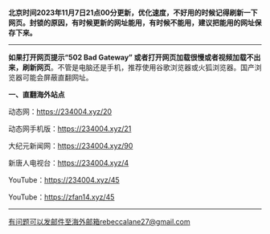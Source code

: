 **北京时间2023年11月7日21点00分更新，优化速度，不好用的时候记得刷新一下网页。封锁的原因，有时候更新的网址能用，有时候不能用，建议把能用的网址保存下来。**

***

**如果打开网页提示“502 Bad Gateway” 或者打开网页加载很慢或者视频加载不出来，刷新网页**。不管是电脑还是手机，推荐使用谷歌浏览器或火狐浏览器。国产浏览器可能会屏蔽直翻网址。

**一、直翻海外站点**

动态网：https://234004.xyz/20

动态网手机版：https://234004.xyz/21

大纪元新闻网：https://234004.xyz/90

新唐人电视台：https://234004.xyz/4

YouTube：https://234004.xyz/45

YouTube：https://zfan14.xyz/45

***


有问题可以发邮件至海外邮箱rebeccalane27@gmail.com